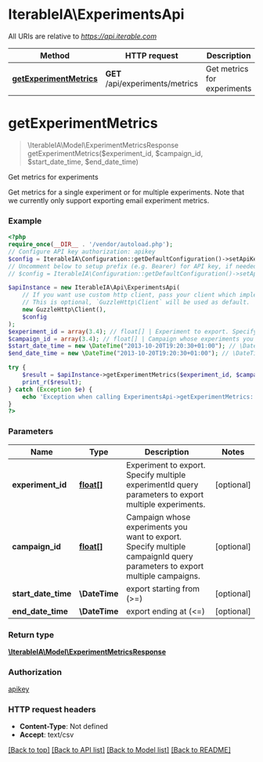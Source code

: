 # IterableIA\ExperimentsApi

All URIs are relative to *https://api.iterable.com*

Method | HTTP request | Description
------------- | ------------- | -------------
[**getExperimentMetrics**](ExperimentsApi.md#getexperimentmetrics) | **GET** /api/experiments/metrics | Get metrics for experiments

# **getExperimentMetrics**
> \IterableIA\Model\ExperimentMetricsResponse getExperimentMetrics($experiment_id, $campaign_id, $start_date_time, $end_date_time)

Get metrics for experiments

Get metrics for a single experiment or for multiple experiments. Note that we currently only support exporting email experiment metrics.

### Example
```php
<?php
require_once(__DIR__ . '/vendor/autoload.php');
// Configure API key authorization: apikey
$config = IterableIA\Configuration::getDefaultConfiguration()->setApiKey('Api_Key', 'YOUR_API_KEY');
// Uncomment below to setup prefix (e.g. Bearer) for API key, if needed
// $config = IterableIA\Configuration::getDefaultConfiguration()->setApiKeyPrefix('Api_Key', 'Bearer');

$apiInstance = new IterableIA\Api\ExperimentsApi(
    // If you want use custom http client, pass your client which implements `GuzzleHttp\ClientInterface`.
    // This is optional, `GuzzleHttp\Client` will be used as default.
    new GuzzleHttp\Client(),
    $config
);
$experiment_id = array(3.4); // float[] | Experiment to export. Specify multiple experimentId query parameters to export multiple experiments.
$campaign_id = array(3.4); // float[] | Campaign whose experiments you want to export. Specify multiple campaignId query parameters to export multiple campaigns.
$start_date_time = new \DateTime("2013-10-20T19:20:30+01:00"); // \DateTime | export starting from (>=)
$end_date_time = new \DateTime("2013-10-20T19:20:30+01:00"); // \DateTime | export ending at (<=)

try {
    $result = $apiInstance->getExperimentMetrics($experiment_id, $campaign_id, $start_date_time, $end_date_time);
    print_r($result);
} catch (Exception $e) {
    echo 'Exception when calling ExperimentsApi->getExperimentMetrics: ', $e->getMessage(), PHP_EOL;
}
?>
```

### Parameters

Name | Type | Description  | Notes
------------- | ------------- | ------------- | -------------
 **experiment_id** | [**float[]**](../Model/float.md)| Experiment to export. Specify multiple experimentId query parameters to export multiple experiments. | [optional]
 **campaign_id** | [**float[]**](../Model/float.md)| Campaign whose experiments you want to export. Specify multiple campaignId query parameters to export multiple campaigns. | [optional]
 **start_date_time** | **\DateTime**| export starting from (&gt;&#x3D;) | [optional]
 **end_date_time** | **\DateTime**| export ending at (&lt;&#x3D;) | [optional]

### Return type

[**\IterableIA\Model\ExperimentMetricsResponse**](../Model/ExperimentMetricsResponse.md)

### Authorization

[apikey](../../README.md#apikey)

### HTTP request headers

 - **Content-Type**: Not defined
 - **Accept**: text/csv

[[Back to top]](#) [[Back to API list]](../../README.md#documentation-for-api-endpoints) [[Back to Model list]](../../README.md#documentation-for-models) [[Back to README]](../../README.md)


